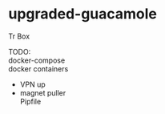 # upgraded-guacamole
Tr Box

TODO:  
docker-compose   
docker containers   
 - VPN up   
 - magnet puller   
Pipfile   
